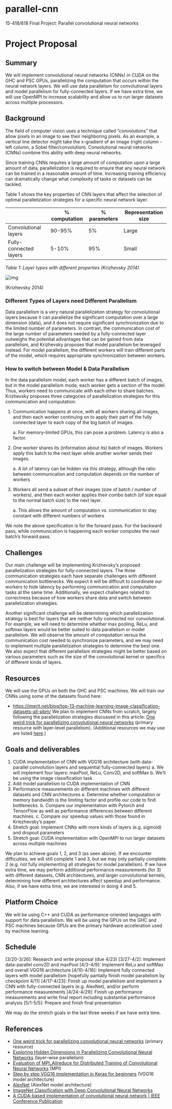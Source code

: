 # parallel-cnn
15-418/618 Final Project: Parallel convolutional neural networks

# Project Proposal
## Summary
We will implement convolutional neural networks (CNNs) in CUDA on the GHC and PSC GPUs, parallelizing the computation that occurs within the neural network layers. We will use data parallelism for convolutional layers and model parallelism for fully-connected layers. If we have extra time, we will use OpenMPI to increase scalability and allow us to run larger datasets across multiple processors.

## Background
The field of computer vision uses a technique called “convolutions” that allow pixels in an image to see their neighboring pixels. As an example, a vertical line detector might take the x-gradient of an image (right column - left column, a Sobel filter/convolution). Convolutional neural networks (CNNs) combine this ability with deep neural networks.

Since training CNNs requires a large amount of computation upon a large amount of data, parallelization is required to ensure that any neural network can be trained in a reasonable amount of time. Increasing training efficiency can dramatically change what complexity of tasks or datasets can be tackled.

Table 1 shows the key properties of CNN layers that affect the selection of optimal parallelization strategies for a specific neural network layer. 

|                        | % computation | % parameters | Representation size |
| ---------------------- | ------------- | ------------ | ------------------- |
| Convolutional layers   | 90-95%        | 5%           | Large               |
| Fully-connected layers | 5-10%         | 95%          | Small               |

*Table 1: Layer types with different properties (Krizhevsky 2014)*

![img](https://lh4.googleusercontent.com/jug5B05y0eKeuQ21qK4DeR83cxjlqWINRQwOUIYwwiuTpVcTtoWmC0E8RDoIOgVCUPYvtQbeXIDqRe6hUQbyL6gKE4Gz3qWsiuu37HlZ5syihv-rwKDZvC5uGbhqKkGS5Tgs9W8g)

(Krizhevsky 2014)

### Different Types of Layers need Different Parallelism
Data parallelism is a very natural parallelization strategy for convolutional layers because it can parallelize the significant computation over a large dimension (data), and it does not require significant synchronization due to the limited number of parameters. In contrast, the communication cost of the large number of parameters needed by a fully-connected layer outweighs the potential advantages that can be gained from data parallelism, and Krizhevsky proposes that model parallelism be leveraged instead. For model parallelism, the different workers will train different parts of the model, which requires appropriate synchronization between workers.

### How to switch between Model & Data Parallelism
In the data parallelism model, each worker has a different batch of images, but in the model parallelism mode, each worker gets a section of the model. Thus, workers need to communicate with each other to share batches. Krizhevsky proposes three categories of parallelization strategies for this communication and computation:

1. Communication happens at once, with all workers sharing all images, and then each worker continuing on to apply their part of the fully connected layer to each copy of the big batch of images.

    a. For memory-limited GPUs, this can pose a problem. Latency is also a factor.

2. One worker shares its (information about its) batch of images. Workers apply this batch to the next layer while another worker sends their images.

    a. A lot of latency can be hidden via this strategy, although the ratio between communication and computation depends on the number of workers

3. Workers all send a subset of their images (size of batch / number of workers), and then each worker applies their combo batch (of size equal to the normal batch size) to the next layer.

    a. This allows the amount of computation vs. communication to stay constant with different numbers of workers

We note the above specification is for the forward pass. For the backward pass, while communication is happening each worker computes the next batch’s forward pass.

## Challenges
Our main challenge will be implementing Krizhevsky’s proposed parallelization strategies for fully-connected layers. The three communication strategies each have separate challenges with different communication bottlenecks. We expect it will be difficult to coordinate our workers to hide latency by performing communication and computation tasks at the same time. Additionally, we expect challenges related to correctness because of how workers share data and switch between parallelization strategies.

Another significant challenge will be determining which parallelization strategy is best for layers that are neither fully connected nor convolutional. For example, we will need to determine whether max pooling, ReLu, and softmax layers would be better suited to data parallelism or model parallelism. We will observe the amount of computation versus the communication cost needed to synchronize parameters, and we may need to implement multiple parallelization strategies to determine the best one. We also expect that different parallelism strategies might be better based on various parameters such as the size of the convolutional kernel or specifics of different kinds of layers.

## Resources
We will use the GPUs on both the GHC and PSC machines. We will train our CNNs using some of the datasets found here: 
- https://imerit.net/blog/top-13-machine-learning-image-classification-datasets-all-pbm/
We plan to implement CNNs from scratch, largely following the parallelization strategies discussed in this article: [One weird trick for parallelizing convolutional neural networks](https://arxiv.org/pdf/1404.5997.pdfï¼‰ã€‚) (primary resource with layer-level parallelism). (Additional resources we may use are listed [here](#references).)

## Goals and deliverables
1. CUDA implementation of CNN with VGG16 architecture (with data-parallel convolution layers and sequential fully-connected layers)
   a. We will implement four layers: maxPool, ReLu, Conv2D, and softMax
   b. We’ll be using the image classification task
2. Add model parallelism to CUDA implementation of CNN
3. Performance measurements on different machines with different datasets and CNN architectures
    a. Determine whether computation or memory bandwidth is the limiting factor and profile our code to find bottlenecks. 
    b. Compare our implementation with Pytorch and TensorFlow as well as performance differences between different machines.
    c. Compare our speedup values with those found in Kriezhevsky’s paper.
4. Stretch goal: Implement CNNs with more kinds of layers (e.g. sigmoid) and dropout parameters
5. Stretch goal: CUDA implementation with OpenMPI to run larger datasets across multiple machines

We plan to achieve goals 1, 2, and 3 (as seen above). If we encounter difficulties, we will still complete 1 and 3, but we may only partially complete 2 (e.g. not fully implementing all strategies for model parallelism). If we have extra time, we may perform additional performance measurements (for 3) with different datasets, CNN architectures, and larger convolutional kernels, determining how different architectures affect speedup and performance. Also, if we have extra time, we are interested in doing 4 and 5.

## Platform Choice
We will be using C++ and CUDA as performance-oriented languages with support for data parallelism. We will be using the GPUs on the GHC and PSC machines because GPUs are the primary hardware acceleration used by machine learning. 

## Schedule
[3/20-3/26]: Research and write proposal (due 4/23)
[3/27-4/2]: Implement data-parallel conv2D and maxPool
[4/3-4/9]: Implement ReLu and softMax and overall VGG16 architecture
[4/10-4/16]: Implement fully connected layers with model parallelism (hopefully partially finish model parallelism by checkpoint 4/11)
[4/17-4/23]: Finish up model parallelism and implement a CNN with fully-connected layers (e.g. AlexNet), and/or perform performance measurements 
[4/24-4/29]: Finish up performance measurements and write final report including substantial performance analysis
[5/1-5/5]: Prepare and finish final presentation

We may do the stretch goals in the last three weeks if we have extra time.

## References
- [One weird trick for parallelizing convolutional neural networks](https://arxiv.org/pdf/1404.5997.pdf) (primary resource)
- [Exploring Hidden Dimensions in Parallelizing Convolutional Neural Networks](http://proceedings.mlr.press/v80/jia18a/jia18a.pdf?ref=https://codemonkey.link) (layer-wise parallelism)
- [Evaluation of MPI_Allreduce for Distributed Training of Convolutional Neural Networks](https://ieeexplore.ieee.org/abstract/document/9407073) (MPI)
- [Step by step VGG16 implementation in Keras for beginners](https://towardsdatascience.com/step-by-step-vgg16-implementation-in-keras-for-beginners-a833c686ae6c#:~:text=VGG16) (VGG16 model architecture)
- [AlexNet](https://en.wikipedia.org/wiki/AlexNet) (AlexNet model architecture)
- [ImageNet Classification with Deep Convolutional Neural Networks](https://papers.nips.cc/paper/2012/hash/c399862d3b9d6b76c8436e924a68c45b-Abstract.html)
- [A CUDA-based implementation of convolutional neural network | IEEE Conference Publication](https://ieeexplore.ieee.org/document/8320682)
